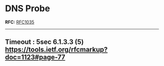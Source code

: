 # DNS Probe

**RFC:** [RFC1035](https://www.ietf.org/rfc/rfc1035.txt)


---
Timeout : 5sec
6.1.3.3 (5) https://tools.ietf.org/rfcmarkup?doc=1123#page-77
---
